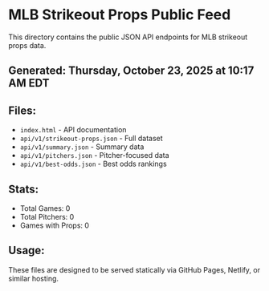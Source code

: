 # MLB Strikeout Props Public Feed

This directory contains the public JSON API endpoints for MLB strikeout props data.

## Generated: Thursday, October 23, 2025 at 10:17 AM EDT

## Files:
- `index.html` - API documentation
- `api/v1/strikeout-props.json` - Full dataset
- `api/v1/summary.json` - Summary data
- `api/v1/pitchers.json` - Pitcher-focused data  
- `api/v1/best-odds.json` - Best odds rankings

## Stats:
- Total Games: 0
- Total Pitchers: 0
- Games with Props: 0

## Usage:
These files are designed to be served statically via GitHub Pages, Netlify, or similar hosting.
